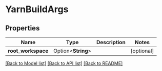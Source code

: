 # YarnBuildArgs

## Properties

Name | Type | Description | Notes
------------ | ------------- | ------------- | -------------
**root_workspace** | Option<**String**> |  | [optional]

[[Back to Model list]](../README.md#documentation-for-models) [[Back to API list]](../README.md#documentation-for-api-endpoints) [[Back to README]](../README.md)


